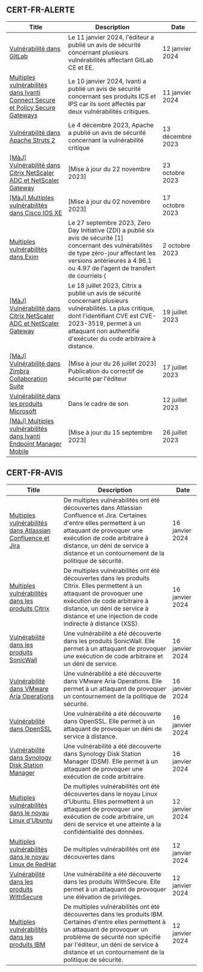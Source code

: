 
## CERT-FR-ALERTE
|Title|Description|Date|
|---|---|---|
| [Vulnérabilité dans GitLab](https://www.cert.ssi.gouv.fr/alerte/CERTFR-2024-ALE-002/) | Le 11 janvier 2024, l'éditeur a publié un avis de sécurité concernant plusieurs vulnérabilités affectant GitLab CE et EE. | 12 janvier 2024 |
| [Multiples vulnérabilités dans Ivanti Connect Secure et Policy Secure Gateways](https://www.cert.ssi.gouv.fr/alerte/CERTFR-2024-ALE-001/) | Le 10 janvier 2024, Ivanti a publié un avis de sécurité concernant ses produits ICS et IPS car ils sont affectés par deux vulnérabilités critiques. | 11 janvier 2024 |
| [Vulnérabilité dans Apache Struts 2](https://www.cert.ssi.gouv.fr/alerte/CERTFR-2023-ALE-013/) | Le 4 décembre 2023, Apache a publié un avis de sécurité concernant la vulnérabilité critique  | 13 décembre 2023 |
| [[MàJ] Vulnérabilité dans Citrix NetScaler ADC et NetScaler Gateway](https://www.cert.ssi.gouv.fr/alerte/CERTFR-2023-ALE-012/) | [Mise à jour du 22 novembre 2023] | 23 octobre 2023 |
| [[MàJ] Multiples vulnérabilités dans Cisco IOS XE](https://www.cert.ssi.gouv.fr/alerte/CERTFR-2023-ALE-011/) | [Mise à jour du 02 novembre 2023] | 17 octobre 2023 |
| [Multiples vulnérabilités dans Exim](https://www.cert.ssi.gouv.fr/alerte/CERTFR-2023-ALE-010/) | Le 27 septembre 2023, Zero Day Initiative (ZDI) a publié six avis de sécurité [1] concernant des vulnérabilités de type zéro-jour affectant les versions antérieures à 4.96.1 ou 4.97 de l'agent de transfert de courriels ( | 2 octobre 2023 |
| [[MàJ] Vulnérabilité dans Citrix NetScaler ADC et NetScaler Gateway](https://www.cert.ssi.gouv.fr/alerte/CERTFR-2023-ALE-008/) | Le 18 juillet 2023, Citrix a publié un avis de sécurité concernant plusieurs vulnérabilités. La plus critique, dont l'identifiant CVE est CVE-2023-3519, permet à un attaquant non authentifié d'exécuter du code arbitraire à distance. | 19 juillet 2023 |
| [[MàJ] Vulnérabilité dans Zimbra Collaboration Suite](https://www.cert.ssi.gouv.fr/alerte/CERTFR-2023-ALE-007/) | [Mise à jour du 26 juillet 2023] Publication du correctif de sécurité par l'éditeur | 17 juillet 2023 |
| [Vulnérabilité dans les produits Microsoft](https://www.cert.ssi.gouv.fr/alerte/CERTFR-2023-ALE-006/) | Dans le cadre de son  | 12 juillet 2023 |
| [[MàJ] Multiples vulnérabilités dans Ivanti Endpoint Manager Mobile](https://www.cert.ssi.gouv.fr/alerte/CERTFR-2023-ALE-009/) | [Mise à jour du 15 septembre 2023]  | 26 juillet 2023 |
## CERT-FR-AVIS
|Title|Description|Date|
|---|---|---|
| [Multiples vulnérabilités dans Atlassian Confluence et Jira](https://www.cert.ssi.gouv.fr/avis/CERTFR-2024-AVI-0040/) | De multiples vulnérabilités ont été découvertes dans Atlassian Confluence et Jira. Certaines d'entre elles permettent à un attaquant de provoquer une exécution de code arbitraire à distance, un déni de service à distance et un contournement de la politique de sécurité. | 16 janvier 2024 |
| [Multiples vulnérabilités dans les produits Citrix](https://www.cert.ssi.gouv.fr/avis/CERTFR-2024-AVI-0039/) | De multiples vulnérabilités ont été découvertes dans les produits Citrix. Elles permettent à un attaquant de provoquer une exécution de code arbitraire à distance, un déni de service à distance et une injection de code indirecte à distance (XSS). | 16 janvier 2024 |
| [Vulnérabilité dans les produits SonicWall](https://www.cert.ssi.gouv.fr/avis/CERTFR-2024-AVI-0038/) | Une vulnérabilité a été découverte dans les produits SonicWall. Elle permet à un attaquant de provoquer une exécution de code arbitraire et un déni de service. | 16 janvier 2024 |
| [Vulnérabilité dans VMware Aria Operations](https://www.cert.ssi.gouv.fr/avis/CERTFR-2024-AVI-0037/) | Une vulnérabilité a été découverte dans VMware Aria Operations. Elle permet à un attaquant de provoquer un contournement de la politique de sécurité. | 16 janvier 2024 |
| [Vulnérabilité dans OpenSSL](https://www.cert.ssi.gouv.fr/avis/CERTFR-2024-AVI-0036/) | Une vulnérabilité a été découverte dans OpenSSL. Elle permet à un attaquant de provoquer un déni de service à distance. | 16 janvier 2024 |
| [Vulnérabilité dans Synology Disk Station Manager](https://www.cert.ssi.gouv.fr/avis/CERTFR-2024-AVI-0035/) | Une vulnérabilité a été découverte dans Synology Disk Station Manager (DSM). Elle permet à un attaquant de provoquer une exécution de code arbitraire. | 16 janvier 2024 |
| [Multiples vulnérabilités dans le noyau Linux d’Ubuntu](https://www.cert.ssi.gouv.fr/avis/CERTFR-2024-AVI-0034/) | De multiples vulnérabilités ont été découvertes dans le noyau Linux d'Ubuntu. Elles permettent à un attaquant de provoquer une exécution de code arbitraire, un déni de service et une atteinte à la confidentialité des données. | 12 janvier 2024 |
| [Multiples vulnérabilités dans le noyau Linux de RedHat](https://www.cert.ssi.gouv.fr/avis/CERTFR-2024-AVI-0033/) | De multiples vulnérabilités ont été découvertes dans  | 12 janvier 2024 |
| [Vulnérabilité dans les produits WithSecure](https://www.cert.ssi.gouv.fr/avis/CERTFR-2024-AVI-0032/) | Une vulnérabilité a été découverte dans les produits WithSecure. Elle permet à un attaquant de provoquer une élévation de privilèges. | 12 janvier 2024 |
| [Multiples vulnérabilités dans les produits IBM](https://www.cert.ssi.gouv.fr/avis/CERTFR-2024-AVI-0031/) | De multiples vulnérabilités ont été découvertes dans les produits IBM. Certaines d'entre elles permettent à un attaquant de provoquer un problème de sécurité non spécifié par l'éditeur, un déni de service à distance et un contournement de la politique de sécurité. | 12 janvier 2024 |
